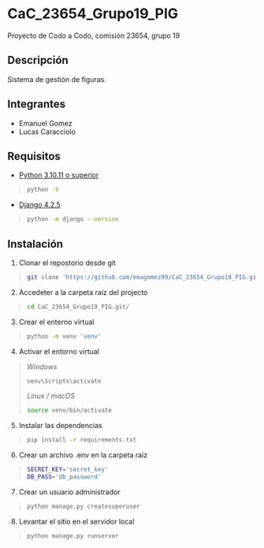 # CaC_23654_Grupo19_PIG
Proyecto de Codo a Codo, comisión 23654, grupo 19 

## Descripción

Sistema de gestión de figuras.

## Integrantes

- Emanuel Gomez
- Lucas Caracciolo

## Requisitos

- [Python 3.10.11 o superior](https://www.python.org/downloads/)

>```bash
>python -V
>```

- [Django 4.2.5](https://docs.djangoproject.com/en/4.2/releases/4.2.5/)

>```bash
>python -m django --version
>```

## Instalación

1. Clonar el repostorio desde git
>```bash
>git clone 'https://github.com/emagomez99/CaC_23654_Grupo19_PIG.git'
>```
2. Accedeter a la carpeta raíz del projecto
>```bash
>cd CaC_23654_Grupo19_PIG.git/
>```
3. Crear el enterno virtual
>```bash
>python -m venv 'venv'
>```
4. Activar el entorno virtual
  >*Windows*
  >
  >```bash
  >venv\Scripts\activate
  >```
  >
  >*Linux / macOS*
  >
  >```bash
  >source venv/bin/activate
  >```
5. Instalar las dependencias
>```bash
>pip install -r requirements.txt
>```
6. Crear un archivo .env en la carpeta raíz
>```bash
>SECRET_KEY='secret_key'
>DB_PASS='db_password'
>```
7. Crear un usuario administrador
>```bash
>python manage.py createsuperuser
>````
8. Levantar el sitio en el servidor local
>```bash
>python manage.py runserver
>````
